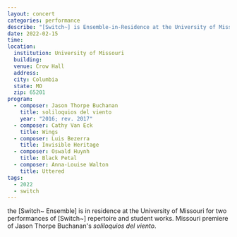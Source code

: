 ```yaml
---
layout: concert
categories: performance
describe: "[Switch~] is Ensemble-in-Residence at the University of Missouri. Works by Cathy van Eck, Anna-Louise Walton, Jason Thorpe Buchanan, and Mizzou student composers."
date: 2022-02-15
time:
location:
  institution: University of Missouri
  building:
  venue: Crow Hall
  address:
  city: Columbia
  state: MO
  zip: 65201
program:
  - composer: Jason Thorpe Buchanan
    title: soliloquios del viento
    year: "2016; rev. 2017"
  - composer: Cathy Van Eck
    title: Wings
  - composer: Luis Bezerra
    title: Invisible Heritage
  - composer: Oswald Huynh
    title: Black Petal
  - composer: Anna-Louise Walton
    title: Uttered
tags:
  - 2022
  - switch
---
```


the [Switch~ Ensemble] is in residence at the University of Missouri for two performances of [Switch~] repertoire and student works. Missouri premiere of Jason Thorpe Buchanan's <em>soliloquios del viento</em>.
